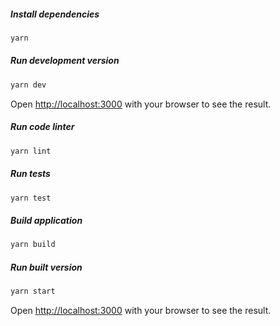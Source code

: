 ##### Install dependencies

```bash
yarn
```

##### Run development version

```bash
yarn dev
```

Open [http://localhost:3000](http://localhost:3000) with your browser to see the result.

##### Run code linter

```bash
yarn lint
```

##### Run tests

```bash
yarn test
```

##### Build application

```bash
yarn build
```

##### Run built version

```bash
yarn start
```

Open [http://localhost:3000](http://localhost:3000) with your browser to see the result.
